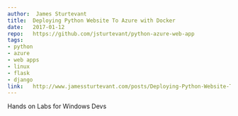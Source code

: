 ```yaml
---	
author:  James Sturtevant
title:	Deploying Python Website To Azure with Docker
date:	2017-01-12
repo:	https://github.com/jsturtevant/python-azure-web-app
tags:	
- python
- azure
- web apps
- linux
- flask
- django
link:	http://www.jamessturtevant.com/posts/Deploying-Python-Website-To-Azure-Web-with-Docker/
---	
```

Hands on Labs for Windows Devs 

